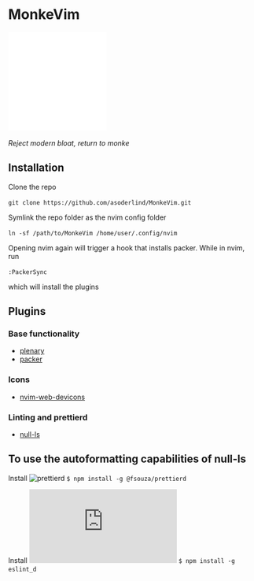 # MonkeVim

<img src="white_transparent.png" width="200" height="200" />

_Reject modern bloat, return to monke_

## Installation

Clone the repo

`git clone https://github.com/asoderlind/MonkeVim.git`

Symlink the repo folder as the nvim config folder

`ln -sf /path/to/MonkeVim /home/user/.config/nvim`

Opening nvim again will trigger a hook that installs packer. While in nvim, run

`:PackerSync`

which will install the plugins

## Plugins

### Base functionality

- [plenary](https://github.com/nvim-lua/plenary.nvim)
- [packer](https://github.com/wbthomason/packer.nvim)

### Icons

- [nvim-web-devicons](https://github.com/kyazdani42/nvim-web-devicons)

### Linting and prettierd

- [null-ls](https://github.com/jose-elias-alvarez/null-ls.nvim")

## To use the autoformatting capabilities of null-ls

Install ![prettierd](https://github.com/fsouza/prettierd#installation-guide)
`$ npm install -g @fsouza/prettierd`

Install ![eslint_d](https://github.com/mantoni/eslint_d.js#install)
`$ npm install -g eslint_d`
